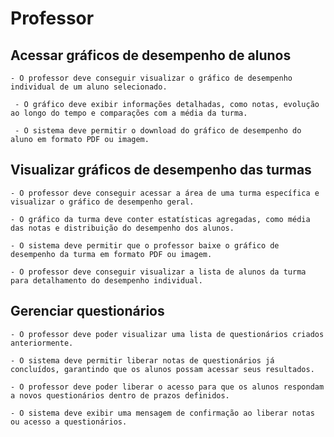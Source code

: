 # Professor

## Acessar gráficos de desempenho de alunos

    - O professor deve conseguir visualizar o gráfico de desempenho individual de um aluno selecionado.

     - O gráfico deve exibir informações detalhadas, como notas, evolução ao longo do tempo e comparações com a média da turma.

     - O sistema deve permitir o download do gráfico de desempenho do aluno em formato PDF ou imagem.

## Visualizar gráficos de desempenho das turmas

    - O professor deve conseguir acessar a área de uma turma específica e visualizar o gráfico de desempenho geral.

    - O gráfico da turma deve conter estatísticas agregadas, como média das notas e distribuição do desempenho dos alunos.

    - O sistema deve permitir que o professor baixe o gráfico de desempenho da turma em formato PDF ou imagem.

    - O professor deve conseguir visualizar a lista de alunos da turma para detalhamento do desempenho individual.

## Gerenciar questionários

    - O professor deve poder visualizar uma lista de questionários criados anteriormente.

    - O sistema deve permitir liberar notas de questionários já concluídos, garantindo que os alunos possam acessar seus resultados.

    - O professor deve poder liberar o acesso para que os alunos respondam a novos questionários dentro de prazos definidos.

    - O sistema deve exibir uma mensagem de confirmação ao liberar notas ou acesso a questionários.
